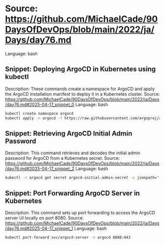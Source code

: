 # Source: https://github.com/MichaelCade/90DaysOfDevOps/blob/main/2022/ja/Days/day76.md
Language: bash

## Snippet: Deploying ArgoCD in Kubernetes using kubectl
Description: These commands create a namespace for ArgoCD and apply the ArgoCD installation manifest to deploy it in a Kubernetes cluster.
Source: https://github.com/MichaelCade/90DaysOfDevOps/blob/main/2022/ja/Days/day76.md#2025-04-17_snippet_0
Language: bash

```bash
kubectl create namespace argocd
kubectl apply -n argocd -f https://raw.githubusercontent.com/argoproj/argo-cd/stable/manifests/install.yaml
```

## Snippet: Retrieving ArgoCD Initial Admin Password
Description: This command retrieves and decodes the initial admin password for ArgoCD from a Kubernetes secret.
Source: https://github.com/MichaelCade/90DaysOfDevOps/blob/main/2022/ja/Days/day76.md#2025-04-17_snippet_2
Language: bash

```bash
kubectl -n argocd get secret argocd-initial-admin-secret -o jsonpath="{.data.password}" | base64 -d && echo
```

## Snippet: Port Forwarding ArgoCD Server in Kubernetes
Description: This command sets up port forwarding to access the ArgoCD server UI locally on port 8080.
Source: https://github.com/MichaelCade/90DaysOfDevOps/blob/main/2022/ja/Days/day76.md#2025-04-17_snippet_1
Language: bash

```bash
kubectl port-forward svc/argocd-server -n argocd 8080:443
```